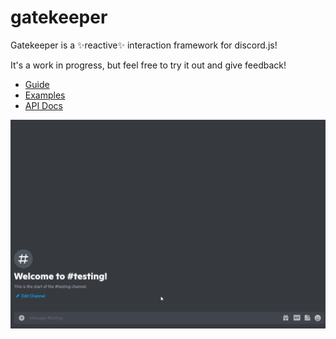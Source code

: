 # gatekeeper

Gatekeeper is a ✨reactive✨ interaction framework for discord.js!

It's a work in progress, but feel free to try it out and give feedback!

- [Guide](./docs/guide.md)
- [Examples](./packages/playground/src/commands)
- [API Docs](https://itsmapleleaf.github.io/gatekeeper/api/)

![showcase](./showcase.gif)
